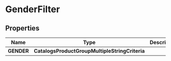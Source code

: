 

# GenderFilter


## Properties

Name | Type | Description | Notes
------------ | ------------- | ------------- | -------------
**GENDER** | **CatalogsProductGroupMultipleStringCriteria** |  | 



